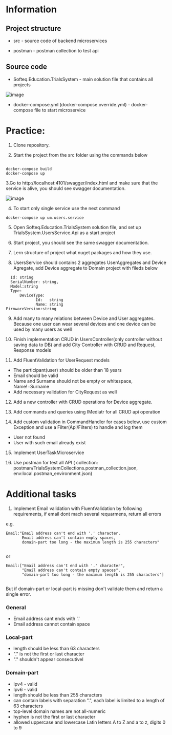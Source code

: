 # Information

## Project structure 

 - src - source code of backend microservices
 
 - postman - postman collection to test api 

## Source code 

 - Softeq.Education.TrialsSystem - main solution file that contains all projects
 
 ![image](https://user-images.githubusercontent.com/110222378/189868123-06f57fa4-b037-4caa-b5d0-9f254969c356.png)
 
 - docker-compose.yml (docker-compose.override.yml) - docker-compose file to start microservice
 

# Practice: 


1. Clone repository.

2. Start the project from the src folder using the commands below 

```

docker-compose build
docker-compose up 

```
3.Go to http://localhost:4101/swagger/index.html and make sure that the service is alive, you should see swagger documentation.

![image](https://user-images.githubusercontent.com/110222378/189659761-8ee1b3dc-dbac-4f0e-888b-c30611622b8a.png)

4.  To start only single service use the next command

```
docker-compose up um.users.service   

```

5. Open Softeq.Education.TrialsSystem solution file, and set up TrialsSystem.UsersService.Api as a start project

6. Start project, you should see the same swagger documentation.
7. Lern structure of project what nuget packages and how they use.
8. UsersService should contains 2  aggregates UserAggregates and Device Agregate, add Device  aggregate to Domain project with fileds below

```
  Id: string
  SerialNumber: string,
  Model:string
  Type: 
      DeviceType:
             Id:   string
             Name: string 
FirmwareVersion:string
```
9. Add many to many relations between Device and User aggregates. Because one user can wear several devices and one device can be used by many users as well 

10. Finish implementation CRUD in UsersController(only controller without saving data to DB) and add City Controller with CRUD and Request, Response models

11. Add FluentValidation for UserRequest models
   - The participant(user) should be older than 18 years 
   - Email should be valid
   - Name and Surname should not be empty or whitespace, Name!=Surname
   - Add necessary validation for CityRequest as well

12. Add a new controller with CRUD operations for Device aggregate.

13. Add commands and queries using IMediatr for all CRUD api operation

15. Add custom validation in CommandHandler for cases below, use custom Exception and use a Filter(Api/Filters) to handle and log them  
   - User not found
   - User with such email already exist
   
15. Implement UserTaskMicroservice

17. Use postman for test all API ( collection: postman/TrialsSystemCollections.postman_collection.json, env:local.postman_environment.json)

# Additional tasks
1. Implement Email validation with FluentValidation by following requirements, if email dont mach several requarmens, return all errors 

e.g. 

```
Email:"Email address can't end with '.' character, 
       Email address can't contain empty spaces, 
       domain-part too long - the maximum length is 255 characters"
       

```

or 

```
Email:["Email address can't end with '.' character", 
       "Email address can't contain empty spaces", 
       "domain-part too long - the maximum length is 255 characters"]
       

```

But if domain-part or local-part is missing don't validate them and return a single error.

### General
 - Email address cant ends with '.'
 - Email address cannot contain space
### Local-part
 - length should be less than 63 characters
 - "." is not the first or last character
 - "." shouldn't appear consecutivel
### Domain-part
- Ipv4 - valid
- Ipv6 - valid
- length should be less than 255 characters
- can contain labels with separation ".", each label is limited to a length of 63 characters
- top-level domain names are not all-numeric
- hyphen is not the first or last character
- allowed uppercase and lowercase Latin letters A to Z and a to z, digits 0 to 9
